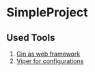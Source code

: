 # SimpleProject

## Used Tools
1. [Gin as web framework](https://github.com/gin-gonic/gin)
2. [Viper for configurations](https://github.com/spf13/viper)
